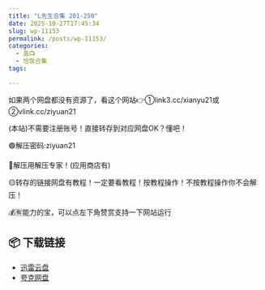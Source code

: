 ```yaml
---
title: "L先生合集 201-250"
date: 2025-10-27T17:45:34
slug: wp-11153
permalink: /posts/wp-11153/
categories:
  - 盖📺
  - 恰饭合集
tags:

---
```


如果两个网盘都没有资源了，看这个网站👉①link3.cc/xianyu21或②vlink.cc/ziyuan21

(本站)不需要注册账号！直接转存到对应网盘OK？懂吧！

🟢解压密码:ziyuan21

🔵解压用解压专家！(应用商店有)

🟡转存的链接网盘有教程！一定要看教程！按教程操作！不按教程操作你不会解压！

💰🈶能力的宝，可以点左下角赞赏支持一下网站运行

## 📦 下载链接
- [迅雷云盘](https://blziyuan21.com/pay-download/11153?key=2d206e0490&down_id=0)
- [夸克网盘](https://blziyuan21.com/pay-download/11153?key=2d206e0490&down_id=1)


